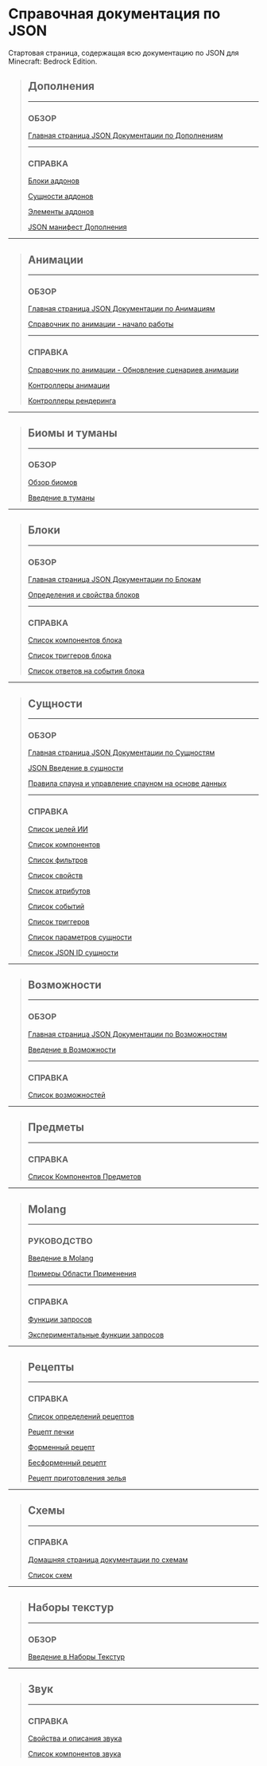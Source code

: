 # Справочная документация по JSON

Стартовая страница, содержащая всю документацию по JSON для Minecraft: Bedrock Edition.

> ## Дополнения
> 
> ---
> 
> ### ОБЗОР
> 
> [Главная страница JSON Документации по Дополнениям](Behavior_Pack/Addons_JSON/Addons_Documentation_Homepage.md)
> 
> ---
> 
> ### СПРАВКА
> 
> [Блоки аддонов](Behavior_Pack/Addons_JSON/Addons_Content/Addon_Blocks.md)
> 
> [Сущности аддонов](Behavior_Pack/Addons_JSON/Addons_Content/Addon_Entities.md)
> 
> [Элементы аддонов](Behavior_Pack/Addons_JSON/Addons_Content/Addon_Items.md)
> 
> [JSON манифест Дополнения](Behavior_Pack/Addons_JSON/Addons_Content/Addon_Manifest_JSON.md)

---

> ## Анимации
> 
> ---
> 
> ### ОБЗОР
> 
> [Главная страница JSON Документации по Анимациям](Behavior_Pack/Animation_JSON/Animation_Documentation_Homepage.md)
> 
> [Справочник по анимации - начало работы](Behavior_Pack/Animation_JSON/Animation_References/Animation_Getting_Started.md)
> 
> ---
> 
> ### СПРАВКА
> 
> [Справочник по анимации - Обновление сценариев анимации](Behavior_Pack/Animation_JSON/Animation_References/Animation_Upgrading_Scripts.md)
> 
> [Контроллеры анимации](Behavior_Pack/Animation_JSON/Animation_References/Animation_Animation_Controllers.md)
> 
> [Контроллеры рендеринга](Behavior_Pack/Animation_JSON/Animation_References/Animation_Render_Controllers.md)

---

> ## Биомы и туманы
> 
> ---
> 
> ### ОБЗОР
> 
> [Обзор биомов](Behavior_Pack/Biomes.md)
> 
> [Введение в туманы](Behavior_Pack/Fog_JSON/Introduction_to_Fogs.md)

---

> ## Блоки
> 
> ---
> 
> ### ОБЗОР
> 
> [Главная страница JSON Документации по Блокам](Behavior_Pack/Block_JSON/Block_Documentation_Homepage.md)
> 
> [Определения и свойства блоков](https://docs.microsoft.com/ru-ru/minecraft/creator/reference/content/blockreference/examples/definitions/blockdefinitionproperties)
> 
> ---
> 
> ### СПРАВКА
> 
> [Список компонентов блока](Behavior_Pack/Block_JSON/Block_Components/Block_Component_List.md)
> 
> [Список триггеров блока](Behavior_Pack/Block_JSON/Block_Triggers/Block_Trigger_List.md)
> 
> [Список ответов на события блока](Behavior_Pack/Block_JSON/Block_Event_Responses/Block_Event_Response_List.md)

---

> ## Сущности
> 
> ---
> 
> ### ОБЗОР
> 
> [Главная страница JSON Документации по Сущностям](Behavior_Pack/Entity_JSON/Entity_Documentation_Homepage.md)
>
> [JSON Введение в сущности](Resource_Pack/Client_Entity_JSON.md)
> 
> [Правила спауна и управление спауном на основе данных](Behavior_Pack/Spawn_Rules.md)
> 
> ---
> 
> ### СПРАВКА
>
> [Список целей ИИ](Behavior_Pack/Entity_JSON/AI_Goals/AI_Goals_List.md)
> 
> [Список компонентов](Behavior_Pack/Entity_JSON/Components/Components_List.md)
> 
> [Список фильтров](Behavior_Pack/Entity_JSON/Filters/Filters_List.md)
> 
> [Список свойств](Behavior_Pack/Entity_JSON/Properties/Properties_List.md)
> 
> [Список атрибутов](Behavior_Pack/Entity_JSON/Attributes/Attributes_List.md)
> 
> [Список событий](Behavior_Pack/Entity_JSON/Buil-in_Events/Built-in_Events_List.md)
> 
> [Список триггеров](Behavior_Pack/Entity_JSON/Triggers/Trigger_List.md)
> 
> [Список параметров сущности](https://docs.microsoft.com/ru-ru/minecraft/creator/reference/content/entityreference/examples/entitylist)
> 
> [Список JSON ID сущности](Behavior_Pack/Entity_JSON/ID_Lists.md)

---

> ## Возможности
> 
> ---
> 
> ### ОБЗОР
> 
> [Главная страница JSON Документации по Возможностям](Behavior_Pack/Feature_JSON/Feature_Documentation_Homepage.md)
>
> [Введение в Возможности](Behavior_Pack/Feature_JSON/Introduction_to_Features.md)
> 
> ---
> 
> ### СПРАВКА
> 
> [Список возможностей](Behavior_Pack/Feature_JSON/Feature_List/Feature_List.md)

---

> ## Предметы
> 
> ---
> 
> ### СПРАВКА
> 
> [Список Компонентов Предметов](Behavior_Pack/Item_JSON/Item_Components/Item_Component_List.md)

---

> ## Molang
> 
> ---
> 
> ### РУКОВОДСТВО
> 
> [Введение в Molang](Molang_Documentation/Molang_Concepts/Introduction_to_Molang.md)
> 
> [Примеры Области Применения](Molang_Documentation/Molang_Concepts/Domain_Examples.md)
> 
> ---
> 
> ### СПРАВКА
> 
> [Функции запросов](Molang_Documentation/Molang_Concepts/Query_Functions.md)
> 
> [Экспериментальные функции запросов](Molang_Documentation/Molang_Concepts/Experimental_Query_Functions.md)

---

> ## Рецепты
> 
> ---
> 
> ### СПРАВКА
> 
> [Список определений рецептов](Behavior_Pack/Recipe_JSON/Recipe_Definitions/Recipe_Definition_List.md)
> 
> [Рецепт печки](Behavior_Pack/Recipe_JSON/Recipe_Definitions/Furnace_Recipe.md)
> 
> [Форменный рецепт](Behavior_Pack/Recipe_JSON/Recipe_Definitions/Shaped_Recipe.md)
> 
> [Бесформенный рецепт](Behavior_Pack/Recipe_JSON/Recipe_Definitions/Shapeless_Recipe.md)
> 
> [Рецепт приготовления зелья](Behavior_Pack/Recipe_JSON/Recipe_Definitions/Potion_Brewing_Recipe.md)

---

> ## Схемы
> 
> ---
> 
> ### СПРАВКА
> 
> [Домашняя страница документации по схемам](Behavior_Pack/Schemas/Schema_Documentation_Homepage.md)
> 
> [Список схем](Behavior_Pack/Schemas/Schema_List/Schemas_List.md)

---

> ## Наборы текстур
> 
> ---
> 
> ### ОБЗОР
> 
> [Введение в Наборы Текстур](Behavior_Pack/Texture_Set_JSON/Introduction_to_Texture_Sets.md)

---

> ## Звук
> 
> ---
> 
> ### СПРАВКА
> 
> [Свойства и описания звука](Behavior_Pack/Volume_JSON/Volume_Definitions.md)
> 
> [Список компонентов звука](Behavior_Pack/Volume_JSON/Volume_Components/Volume_Components_List.md)
